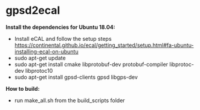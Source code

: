 # gpsd2ecal
__Install the dependencies for Ubuntu 18.04:__

- Install eCAL and follow the setup steps https://continental.github.io/ecal/getting_started/setup.html#fa-ubuntu-installing-ecal-on-ubuntu
- sudo apt-get update
- sudo apt-get install cmake libprotobuf-dev protobuf-compiler libprotoc-dev libprotoc10  
- sudo apt-get install gpsd-clients gpsd libgps-dev


__How to build:__
- run make_all.sh from the build_scripts folder
